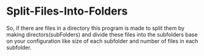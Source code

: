 # Split-Files-Into-Folders
So, if there are files in a directory this program is made to split them by making directors(subFolders) and divide these files into the subfolders base on your configuration like size of each subfolder and number of files in each subfolder.
